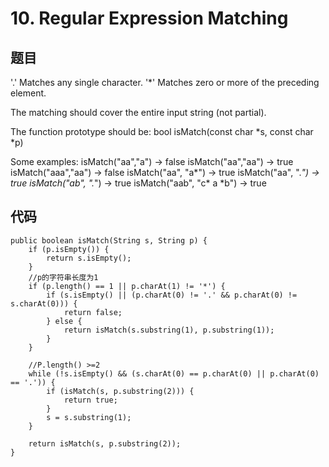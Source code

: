 # 10. Regular Expression Matching

## 题目
'.' Matches any single character.
'*' Matches zero or more of the preceding element.

The matching should cover the entire input string (not partial).

The function prototype should be:
bool isMatch(const char *s, const char *p)

Some examples:
isMatch("aa","a") → false
isMatch("aa","aa") → true
isMatch("aaa","aa") → false
isMatch("aa", "a*") → true
isMatch("aa", ".*") → true
isMatch("ab", ".*") → true
isMatch("aab", "c* a *b") → true
## 代码

	public boolean isMatch(String s, String p) {
    	if (p.isEmpty()) {
        	return s.isEmpty();
    	}
		//p的字符串长度为1
    	if (p.length() == 1 || p.charAt(1) != '*') {
        	if (s.isEmpty() || (p.charAt(0) != '.' && p.charAt(0) != s.charAt(0))) {
            	return false;
        	} else {
            	return isMatch(s.substring(1), p.substring(1));
        	}
    	}

    	//P.length() >=2
    	while (!s.isEmpty() && (s.charAt(0) == p.charAt(0) || p.charAt(0) == '.')) {  
        	if (isMatch(s, p.substring(2))) { 
            	return true;                     
        	}                                    
        	s = s.substring(1);
    	}

    	return isMatch(s, p.substring(2));
	}
